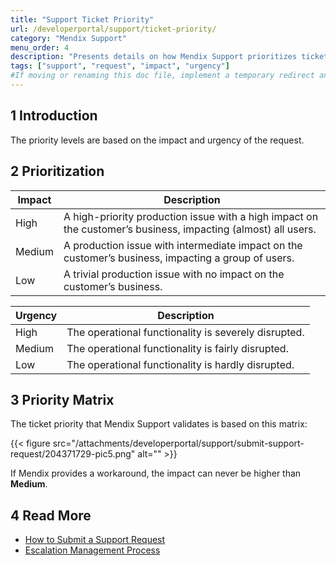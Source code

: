 ```yaml
---
title: "Support Ticket Priority"
url: /developerportal/support/ticket-priority/
category: "Mendix Support"
menu_order: 4
description: "Presents details on how Mendix Support prioritizes tickets."
tags: ["support", "request", "impact", "urgency"]
#If moving or renaming this doc file, implement a temporary redirect and let the respective team know they should update the URL in the product. See Mapping to Products for more details.
---
```


## 1 Introduction

The priority levels are based on the impact and urgency of the request.

## 2 Prioritization

| Impact  | Description |
| ------- | ------- |
| High    | A high-priority production issue with a high impact on the customer’s business, impacting (almost) all users. |
| Medium  | A production issue with intermediate impact on the customer’s business, impacting a group of users. |
| Low     | A trivial production issue with no impact on the customer’s business. |

| Urgency | Description |
| ------- | ------- |
| High    | The operational functionality is severely disrupted. |
| Medium  | The operational functionality is fairly disrupted. |
| Low     | The operational functionality is hardly disrupted. |

## 3 Priority Matrix

The ticket priority that Mendix Support validates is based on this matrix:

{{< figure src="/attachments/developerportal/support/submit-support-request/204371729-pic5.png" alt="" >}}

If Mendix provides a workaround, the impact can never be higher than **Medium**.

## 4 Read More

* [How to Submit a Support Request](/developerportal/support/submit-support-request/)
* [Escalation Management Process](/developerportal/support/escalation-management-process/)
